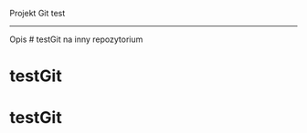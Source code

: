 Projekt Git test

---------------------------
Opis # testGit
na inny repozytorium
# testGit
# testGit

